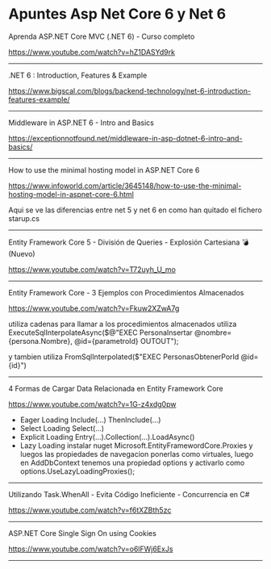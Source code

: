 # Apuntes Asp Net Core 6 y Net 6


Aprenda ASP.NET Core MVC (.NET 6) - Curso completo

https://www.youtube.com/watch?v=hZ1DASYd9rk


___

.NET 6 : Introduction, Features & Example

https://www.bigscal.com/blogs/backend-technology/net-6-introduction-features-example/


___


Middleware in ASP.NET 6 - Intro and Basics

https://exceptionnotfound.net/middleware-in-asp-dotnet-6-intro-and-basics/


___

How to use the minimal hosting model in ASP.NET Core 6

https://www.infoworld.com/article/3645148/how-to-use-the-minimal-hosting-model-in-aspnet-core-6.html


Aqui se ve las diferencias entre net 5 y net 6 en como han quitado el fichero starup.cs




___

Entity Framework Core 5 - División de Queries - Explosión Cartesiana 💣 (Nuevo)


https://www.youtube.com/watch?v=T72uyh_U_mo




___

Entity Framework Core - 3 Ejemplos con Procedimientos Almacenados


https://www.youtube.com/watch?v=Fkuw2XZwA7g


utiliza cadenas para llamar a los procedimientos almacenados utiliza
ExecuteSqlInterpolateAsync($@"EXEC PersonaInsertar @nombre={persona.Nombre}, @id={parametroId} OUTOUT");

y tambien utiliza FromSqlInterpolated($"EXEC PersonasObtenerPorId @id={id}")




___

4 Formas de Cargar Data Relacionada en Entity Framework Core


https://www.youtube.com/watch?v=1G-z4xdg0pw

- Eager Loading Include(...)  ThenInclude(...)
- Select Loading  Select(...)
- Explicit Loading Entry(...).Collection(...).LoadAsync()
- Lazy Loading instalar nuget Microsoft.EntityFramewordCore.Proxies y luegos las propiedades de navegacion ponerlas como virtuales, luego en AddDbContext tenemos una propiedad options y activarlo como options.UseLazyLoadingProxies();





___

Utilizando Task.WhenAll - Evita Código Ineficiente - Concurrencia en C#

https://www.youtube.com/watch?v=f6tXZBth5zc





___

ASP.NET Core Single Sign On using Cookies

https://www.youtube.com/watch?v=o6lFWj6ExJs

___












